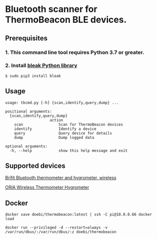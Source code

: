 #  Bluetooth scanner for ThermoBeacon BLE devices.

## Prerequisites
### 1. This command line tool requires Python 3.7 or greater.
### 2. Install [bleak Python library](https://github.com/hbldh/bleak)
    $ sudo pip3 install bleak


## Usage
    usage: tbcmd.py [-h] {scan,identify,query,dump} ...

    positional arguments:
      {scan,identify,query,dump}
                        action
        scan                Scan for ThermoBeacon devices
        identify            Identify a device
        query               Query device for details
        dump                Dump logged data

    optional arguments:
      -h, --help            show this help message and exit


## Supported devices
[Brifit Bluetooth thermometer and hygrometer, wireless](https://www.amazon.de/-/en/gp/product/B08DLHFKT3/ref=ppx_yo_dt_b_asin_title_o00_s01?ie=UTF8&psc=1)

[ORIA Wireless Thermometer Hygrometer](https://www.amazon.co.uk/dp/B08GKB5D1M/ref=emc_b_5_t)

## Docker

```
docker save doebi/thermobeacon:latest | ssh -C pi@10.0.0.66 docker load

docker run --privileged -d --restart=always -v /var/run/dbus/:/var/run/dbus/:z doebi/thermobeacon
```
